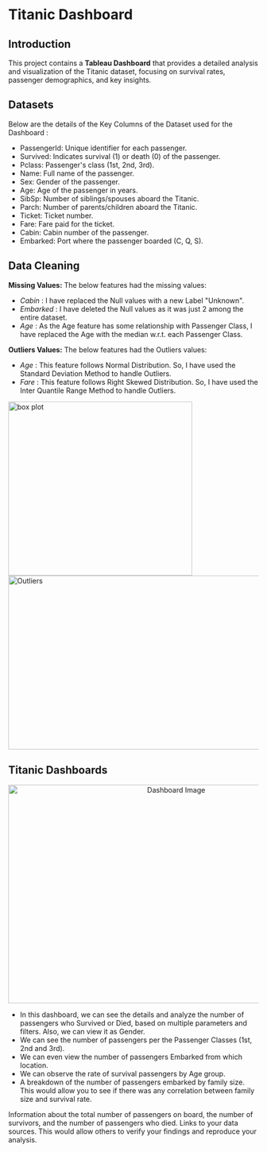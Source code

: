 # Titanic Dashboard
## Introduction
This project contains a **Tableau Dashboard** that provides a detailed analysis and visualization of the Titanic dataset, focusing on survival rates, passenger demographics, and key insights.
## Datasets
Below are the details of the Key Columns of the Dataset used for the Dashboard :
- PassengerId: Unique identifier for each passenger.
- Survived: Indicates survival (1) or death (0) of the passenger.
- Pclass: Passenger's class (1st, 2nd, 3rd).
- Name: Full name of the passenger.
- Sex: Gender of the passenger.
- Age: Age of the passenger in years.
- SibSp: Number of siblings/spouses aboard the Titanic.
- Parch: Number of parents/children aboard the Titanic.
- Ticket: Ticket number.
- Fare: Fare paid for the ticket.
- Cabin: Cabin number of the passenger.
- Embarked: Port where the passenger boarded (C, Q, S).
## Data Cleaning

**Missing Values:** The below features had the missing values:
- *Cabin* : I have replaced the Null values with a new Label "Unknown".
- *Embarked* : I have deleted the Null values as it was just 2 among the entire dataset.
- *Age* : As the Age feature has some relationship with Passenger Class, I have replaced the Age with the median w.r.t. each Passenger Class.



**Outliers Values:** The below features had the Outliers values:
- *Age* : This feature follows Normal Distribution. So, I have used the Standard Deviation Method to handle Outliers.
- *Fare* : This feature follows Right Skewed Distribution. So, I have used the Inter Quantile Range Method to handle Outliers.


<img width="370" height="350" alt="box plot" src="https://github.com/Naimuddin74667/Titanic_Dashboard/assets/71082094/3d131067-8c84-48c0-a929-fa94de928930">
<img width="564" height="350" alt="Outliers" src="https://github.com/Naimuddin74667/Titanic_Dashboard/assets/71082094/2f299a66-e010-4bc4-a7ae-678057f722cc">




## Titanic Dashboards
<p align="center">
  <img width="660" height="440" align='centre' alt="Dashboard Image" src="https://github.com/Naimuddin74667/Titanic_Dashboard/assets/71082094/25d6b29f-beae-4dd7-9f27-95e2c0cccd4a">
</p>



- In this dashboard, we can see the details and analyze the number of passengers who Survived or Died, based on multiple parameters and filters. Also, we can view it as Gender.
- We can see the number of passengers per the Passenger Classes (1st, 2nd and 3rd). 
- We can even view the number of passengers Embarked from which location.
- We can observe the rate of survival passengers by Age group.
- A breakdown of the number of passengers embarked by family size. This would allow you to see if there was any correlation between family size and survival rate.

Information about the total number of passengers on board, the number of survivors, and the number of passengers who died.
Links to your data sources. This would allow others to verify your findings and reproduce your analysis.

